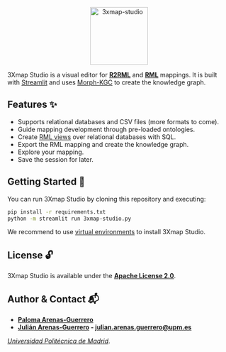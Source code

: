 <p align="center">
<img src="https://raw.githubusercontent.com/morph-kgc/3xmap-studio/main/logo/logo.png" height="130" alt="3xmap-studio">
</p>

3Xmap Studio is a visual editor for **[R2RML](https://www.w3.org/TR/r2rml/)** and **[RML](https://w3id.org/rml/core/spec)** mappings. It is built with [Streamlit](https://github.com/streamlit/streamlit) and uses [Morph-KGC](https://github.com/morph-kgc/morph-kgc/) to create the knowledge graph.

## Features :sparkles:

- Supports relational databases and CSV files (more formats to come).
- Guide mapping development through pre-loaded ontologies.
- Create [RML views](https://www.w3.org/TR/r2rml/#r2rml-views) over relational databases with SQL.
- Export the RML mapping and create the knowledge graph.
- Explore your mapping.
- Save the session for later.

## Getting Started :rocket:

You can run 3Xmap Studio by cloning this repository and executing:

```bash
pip install -r requirements.txt
python -m streamlit run 3xmap-studio.py
```

We recommend to use [virtual environments](https://docs.python.org/3/library/venv.html#) to install 3Xmap Studio.

## License :unlock:

3Xmap Studio is available under the **[Apache License 2.0](https://github.com/morph-kgc/3xmap-studio/blob/main/LICENSE)**.

## Author & Contact :mailbox_with_mail:

- **[Paloma Arenas-Guerrero](https://github.com/arenasg-paloma/)**
- **[Julián Arenas-Guerrero](https://github.com/arenas-guerrero-julian/) - [julian.arenas.guerrero@upm.es](mailto:julian.arenas.guerrero@upm.es)**

*[Universidad Politécnica de Madrid](https://www.upm.es/internacional)*.
